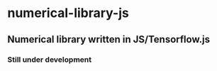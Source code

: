 ﻿<h1>numerical-library-js</h1>
<h2>Numerical library written in JS/Tensorflow.js</h2>
<h3>Still under development</h3>
